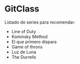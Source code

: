 # GitClass
Listado de series para recomendar:

- Line of Duty
- Kominsky Method
- El que primero dispara
- Game of throns 
- Luz de Luna
- The Durrells
